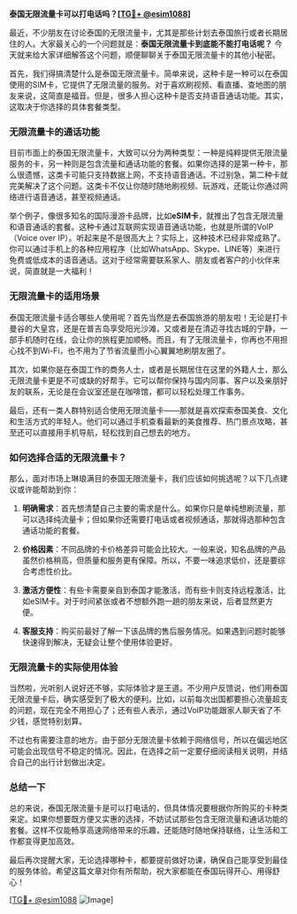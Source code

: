 **泰国无限流量卡可以打电话吗？[[TG💪+ @esim1088](https://t.me/s/esim1088)]**

最近，不少朋友在讨论泰国的无限流量卡，尤其是那些计划去泰国旅行或者长期居住的人。大家最关心的一个问题就是：**泰国无限流量卡到底能不能打电话呢？** 今天就来给大家详细解答这个问题，顺便聊聊关于泰国无限流量卡的其他小秘密。

首先，我们得搞清楚什么是泰国无限流量卡。简单来说，这种卡是一种可以在泰国使用的SIM卡，它提供了无限流量的服务。对于喜欢刷视频、看直播、查地图的朋友来说，这简直是福音。但是，很多人担心这种卡是否支持语音通话功能。其实，这取决于你选择的具体套餐类型。

### **无限流量卡的通话功能**

目前市面上的泰国无限流量卡，大致可以分为两种类型：一种是纯粹提供无限流量服务的卡，另一种则是包含流量和通话功能的套餐。如果你选择的是第一种卡，那么很遗憾，这类卡可能只支持数据上网，不支持语音通话。不过别急，第二种卡就完美解决了这个问题。这类卡不仅让你随时随地刷视频、玩游戏，还能让你通过网络进行语音通话，甚至视频通话。

举个例子，像很多知名的国际漫游卡品牌，比如**eSIM卡**，就推出了包含无限流量和语音通话的套餐。这种卡通过互联网实现语音通话功能，也就是所谓的VoIP（Voice over IP）。听起来是不是很高大上？实际上，这种技术已经非常成熟了。你可以通过手机上的各种应用程序（比如WhatsApp、Skype、LINE等）来进行免费或低成本的语音通话。这对于经常需要联系家人、朋友或者客户的小伙伴来说，简直就是一大福利！

### **无限流量卡的适用场景**

泰国无限流量卡适合哪些人使用呢？首先当然是去泰国旅游的朋友啦！无论是打卡曼谷的大皇宫，还是在普吉岛享受阳光沙滩，又或者是在清迈寻找古城的宁静，一部手机随时在线，会让你的旅程更加顺畅。而且，有了无限流量卡，你再也不用担心找不到Wi-Fi，也不用为了节省流量而小心翼翼地刷朋友圈了。

其次，如果你是在泰国工作的商务人士，或者是长期居住在这里的外籍人士，那么无限流量卡更是不可或缺的好帮手。它可以帮你保持与国内同事、客户以及亲朋好友的联系，无论是在会议室还是在咖啡馆，都可以轻松处理工作事务。

最后，还有一类人群特别适合使用无限流量卡——那就是喜欢探索泰国美食、文化和生活方式的年轻人。他们可以通过手机查看最新的美食推荐、热门景点攻略，甚至还可以直接用手机导航，轻松找到自己想去的地方。

### **如何选择合适的无限流量卡？**

那么，面对市场上琳琅满目的泰国无限流量卡，我们应该如何挑选呢？以下几点建议或许能帮助到你：

1. **明确需求**：首先想清楚自己主要的需求是什么。如果你只是单纯想刷流量，那可以选择纯流量卡；但如果你还需要打电话或者视频通话，那就得选那种包含通话功能的套餐。

2. **价格因素**：不同品牌的卡价格差异可能会比较大。一般来说，知名品牌的产品虽然价格稍高，但质量和服务更有保障。所以，不要一味追求低价，还是要综合考虑性价比。

3. **激活方便性**：有些卡需要亲自到泰国才能激活，而有些卡则支持远程激活，比如eSIM卡。对于时间紧张或者不想额外跑一趟的朋友来说，后者显然更方便。

4. **客服支持**：购买前最好了解一下该品牌的售后服务情况。如果遇到问题时能够快速得到解决，无疑会让整个使用体验更好。

### **无限流量卡的实际使用体验**

当然啦，光听别人说好还不够，实际体验才是王道。不少用户反馈说，他们用泰国无限流量卡后，确实感受到了极大的便利。比如，以前每次出国都要担心流量超支的问题，现在完全不用担心了；还有些人表示，通过VoIP功能跟家人聊天省了不少钱，感觉特别划算。

不过也有需要注意的地方。由于部分无限流量卡依赖于网络信号，所以在偏远地区可能会出现信号不稳定的情况。因此，在选择之前一定要仔细阅读相关说明，并结合自己的出行计划做出决定。

### **总结一下**

总的来说，泰国无限流量卡是可以打电话的，但具体情况要根据你所购买的卡种类来定。如果你想要既方便又实惠的选择，不妨试试那些包含无限流量和通话功能的套餐。这样不仅能畅享高速网络带来的乐趣，还能随时随地保持联络，让生活和工作都变得更加高效。

最后再次提醒大家，无论选择哪种卡，都要提前做好功课，确保自己能享受到最佳的服务体验。希望这篇文章对你有所帮助，祝大家都能在泰国玩得开心、用得舒心！

[[TG💪+ @esim1088](https://t.me/s/esim1088) ![Image](https://i.postimg.cc/4NQfJmqS/Snipaste-2025-05-13-00-14-12.png)]